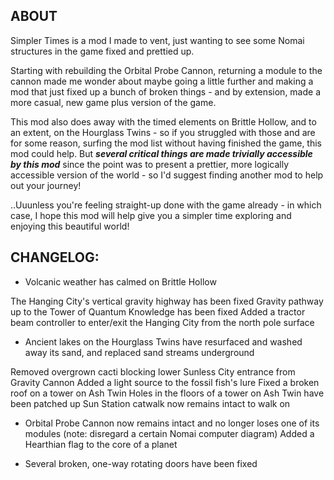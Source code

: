 ## ABOUT

Simpler Times is a mod I made to vent, just wanting to see some Nomai structures in the game fixed and prettied up.

Starting with rebuilding the Orbital Probe Cannon, returning a module to the cannon made me wonder about maybe going a little further and making a mod that just fixed up a bunch of broken things - and by extension, made a more casual, new game plus version of the game.

This mod also does away with the timed elements on Brittle Hollow, and to an extent, on the Hourglass Twins - so if you struggled with those and are for some reason, surfing the mod list without having finished the game, this mod could help.
But ***several critical things are made trivially accessible by this mod*** since the point was to present a prettier, more logically accessible version of the world - so I'd suggest finding another mod to help out your journey!

..Uuunless you're feeling straight-up done with the game already - in which case, I hope this mod will help give you a simpler time exploring and enjoying this beautiful world!



## CHANGELOG:

* Volcanic weather has calmed on Brittle Hollow

The Hanging City's vertical gravity highway has been fixed
Gravity pathway up to the Tower of Quantum Knowledge has been fixed
Added a tractor beam controller to enter/exit the Hanging City from the north pole surface



* Ancient lakes on the Hourglass Twins have resurfaced and washed away its sand, and replaced sand streams underground

Removed overgrown cacti blocking lower Sunless City entrance from Gravity Cannon
Added a light source to the fossil fish's lure
Fixed a broken roof on a tower on Ash Twin
Holes in the floors of a tower on Ash Twin have been patched up
Sun Station catwalk now remains intact to walk on



* Orbital Probe Cannon now remains intact and no longer loses one of its modules (note: disregard a certain Nomai computer diagram)
Added a Hearthian flag to the core of a planet

* Several broken, one-way rotating doors have been fixed